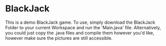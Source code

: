 # BlackJack
 This is a demo BlackJack game. 
 To use, simply download the BlackJack Folder to your current Workspace and run the 'Main.java' file.
 Alternatively, you could just copy the .java files and compile them however you'd like, however make sure the pictures are still accessible.
